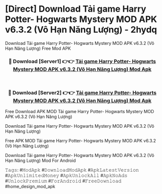 # [Direct] Download Tải game Harry Potter- Hogwarts Mystery MOD APK v6.3.2 (Vô Hạn Năng Lượng) - 2hydq
Download Tải game Harry Potter- Hogwarts Mystery MOD APK v6.3.2 (Vô Hạn Năng Lượng) Free Mod APK

<div align="center">
<h3>🔴 Download [Server1] 👉👉 <a href="https://apk-comot.site?title=Tải_game_Harry_Potter-_Hogwarts_Mystery_MOD_APK_v6.3.2_(Vô_Hạn_Năng_Lượng)">Tải game Harry Potter- Hogwarts Mystery MOD APK v6.3.2 (Vô Hạn Năng Lượng) Mod Apk</a></h3><br>

<h3>🔴 Download [Server2] 👉👉 <a href="https://apk-comot.site?title=Tải_game_Harry_Potter-_Hogwarts_Mystery_MOD_APK_v6.3.2_(Vô_Hạn_Năng_Lượng)">Tải game Harry Potter- Hogwarts Mystery MOD APK v6.3.2 (Vô Hạn Năng Lượng) Mod Apk</a></h3>
</div>


Free Download APK MOD Tải game Harry Potter- Hogwarts Mystery MOD APK v6.3.2 (Vô Hạn Năng Lượng)

Download Tải game Harry Potter- Hogwarts Mystery MOD APK v6.3.2 (Vô Hạn Năng Lượng) 

Free APK MOD Tải game Harry Potter- Hogwarts Mystery MOD APK v6.3.2 (Vô Hạn Năng Lượng) 

Download Tải game Harry Potter- Hogwarts Mystery MOD APK v6.3.2 (Vô Hạn Năng Lượng) Mod For Android

𝚃𝚊𝚐𝚜: #𝙼𝚘𝚍𝙰𝚙𝚔 #𝙳𝚘𝚠𝚗𝚕𝚘𝚊𝚍𝙼𝚘𝚍𝙰𝚙𝚔 #𝙰𝚙𝚔𝙻𝚊𝚝𝚎𝚜𝚝𝚅𝚎𝚛𝚜𝚒𝚘𝚗 #𝙰𝚙𝚔𝚄𝚗𝚕𝚒𝚖𝚒𝚝𝚎𝚍𝙼𝚘𝚗𝚎𝚢 #𝙰𝚙𝚔𝚄𝚗𝚕𝚘𝚌𝚔𝙰𝚕𝚕 #𝙰𝚙𝚔𝙽𝚘𝙰𝚍𝚜 #𝚄𝚗𝚕𝚘𝚌𝚔𝙿𝚛𝚎𝚖𝚒𝚞𝚖 #𝙵𝚘𝚛𝙰𝚗𝚍𝚛𝚘𝚒𝚍 #𝙵𝚛𝚎𝚎𝙳𝚘𝚠𝚗𝚕𝚘𝚊𝚍 #home_design_mod_apk
